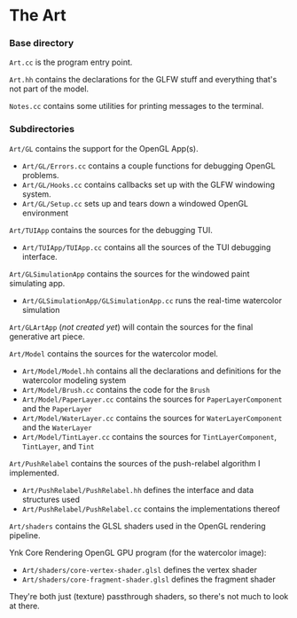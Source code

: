 # The Art

### Base directory

`Art.cc` is the program entry point.

`Art.hh` contains the declarations for the GLFW stuff and everything that's not part of the model.

`Notes.cc` contains some utilities for printing messages to the terminal.

### Subdirectories

`Art/GL` contains the support for the OpenGL App(s).

 - `Art/GL/Errors.cc` contains a couple functions for debugging OpenGL problems.
 - `Art/GL/Hooks.cc` contains callbacks set up with the GLFW windowing system.
 - `Art/GL/Setup.cc` sets up and tears down a windowed OpenGL environment

`Art/TUIApp` contains the sources for the debugging TUI.

 - `Art/TUIApp/TUIApp.cc` contains all the sources of the TUI debugging interface.

`Art/GLSimulationApp` contains the sources for the windowed paint simulating app.

 - `Art/GLSimulationApp/GLSimulationApp.cc` runs the real-time watercolor simulation

`Art/GLArtApp` (_not created yet_) will contain the sources for the final generative art piece.

`Art/Model` contains the sources for the watercolor model.

 - `Art/Model/Model.hh` contains all the declarations and definitions for the watercolor modeling system
 - `Art/Model/Brush.cc` contains the code for the `Brush`
 - `Art/Model/PaperLayer.cc` contains the sources for `PaperLayerComponent` and the `PaperLayer`
 - `Art/Model/WaterLayer.cc` contains the sources for `WaterLayerComponent` and the `WaterLayer`
 - `Art/Model/TintLayer.cc` contains the sources for `TintLayerComponent`, `TintLayer`, and `Tint`

`Art/PushRelabel` contains the sources of the push-relabel algorithm I implemented.

 - `Art/PushRelabel/PushRelabel.hh` defines the interface and data structures used
 - `Art/PushRelabel/PushRelabel.cc` contains the implementations thereof

`Art/shaders` contains the GLSL shaders used in the OpenGL rendering pipeline.

Ynk Core Rendering OpenGL GPU program (for the watercolor image):
 - `Art/shaders/core-vertex-shader.glsl` defines the vertex shader
 - `Art/shaders/core-fragment-shader.glsl` defines the fragment shader

They're both just (texture) passthrough shaders, so there's not much to look at there.
